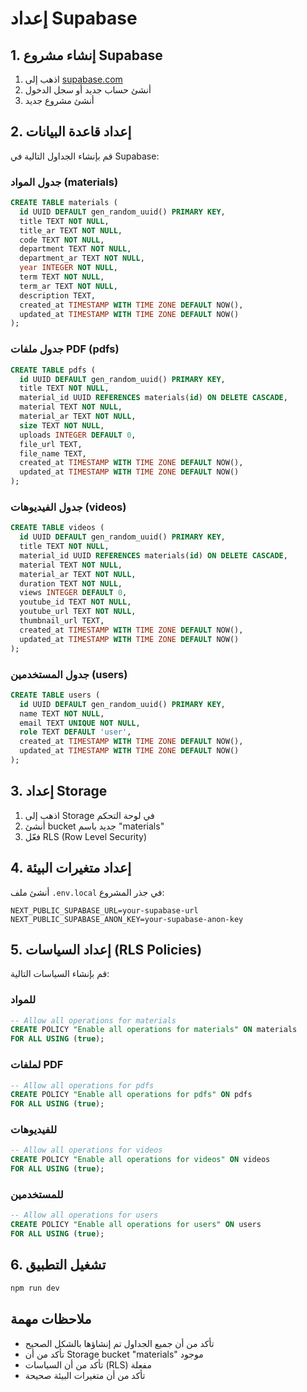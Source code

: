 # إعداد Supabase

## 1. إنشاء مشروع Supabase
1. اذهب إلى [supabase.com](https://supabase.com)
2. أنشئ حساب جديد أو سجل الدخول
3. أنشئ مشروع جديد

## 2. إعداد قاعدة البيانات
قم بإنشاء الجداول التالية في Supabase:

### جدول المواد (materials)
```sql
CREATE TABLE materials (
  id UUID DEFAULT gen_random_uuid() PRIMARY KEY,
  title TEXT NOT NULL,
  title_ar TEXT NOT NULL,
  code TEXT NOT NULL,
  department TEXT NOT NULL,
  department_ar TEXT NOT NULL,
  year INTEGER NOT NULL,
  term TEXT NOT NULL,
  term_ar TEXT NOT NULL,
  description TEXT,
  created_at TIMESTAMP WITH TIME ZONE DEFAULT NOW(),
  updated_at TIMESTAMP WITH TIME ZONE DEFAULT NOW()
);
```

### جدول ملفات PDF (pdfs)
```sql
CREATE TABLE pdfs (
  id UUID DEFAULT gen_random_uuid() PRIMARY KEY,
  title TEXT NOT NULL,
  material_id UUID REFERENCES materials(id) ON DELETE CASCADE,
  material TEXT NOT NULL,
  material_ar TEXT NOT NULL,
  size TEXT NOT NULL,
  uploads INTEGER DEFAULT 0,
  file_url TEXT,
  file_name TEXT,
  created_at TIMESTAMP WITH TIME ZONE DEFAULT NOW(),
  updated_at TIMESTAMP WITH TIME ZONE DEFAULT NOW()
);
```

### جدول الفيديوهات (videos)
```sql
CREATE TABLE videos (
  id UUID DEFAULT gen_random_uuid() PRIMARY KEY,
  title TEXT NOT NULL,
  material_id UUID REFERENCES materials(id) ON DELETE CASCADE,
  material TEXT NOT NULL,
  material_ar TEXT NOT NULL,
  duration TEXT NOT NULL,
  views INTEGER DEFAULT 0,
  youtube_id TEXT NOT NULL,
  youtube_url TEXT NOT NULL,
  thumbnail_url TEXT,
  created_at TIMESTAMP WITH TIME ZONE DEFAULT NOW(),
  updated_at TIMESTAMP WITH TIME ZONE DEFAULT NOW()
);
```

### جدول المستخدمين (users)
```sql
CREATE TABLE users (
  id UUID DEFAULT gen_random_uuid() PRIMARY KEY,
  name TEXT NOT NULL,
  email TEXT UNIQUE NOT NULL,
  role TEXT DEFAULT 'user',
  created_at TIMESTAMP WITH TIME ZONE DEFAULT NOW(),
  updated_at TIMESTAMP WITH TIME ZONE DEFAULT NOW()
);
```

## 3. إعداد Storage
1. اذهب إلى Storage في لوحة التحكم
2. أنشئ bucket جديد باسم "materials"
3. فعّل RLS (Row Level Security)

## 4. إعداد متغيرات البيئة
أنشئ ملف `.env.local` في جذر المشروع:

```env
NEXT_PUBLIC_SUPABASE_URL=your-supabase-url
NEXT_PUBLIC_SUPABASE_ANON_KEY=your-supabase-anon-key
```

## 5. إعداد السياسات (RLS Policies)
قم بإنشاء السياسات التالية:

### للمواد
```sql
-- Allow all operations for materials
CREATE POLICY "Enable all operations for materials" ON materials
FOR ALL USING (true);
```

### لملفات PDF
```sql
-- Allow all operations for pdfs
CREATE POLICY "Enable all operations for pdfs" ON pdfs
FOR ALL USING (true);
```

### للفيديوهات
```sql
-- Allow all operations for videos
CREATE POLICY "Enable all operations for videos" ON videos
FOR ALL USING (true);
```

### للمستخدمين
```sql
-- Allow all operations for users
CREATE POLICY "Enable all operations for users" ON users
FOR ALL USING (true);
```

## 6. تشغيل التطبيق
```bash
npm run dev
```

## ملاحظات مهمة
- تأكد من أن جميع الجداول تم إنشاؤها بالشكل الصحيح
- تأكد من أن Storage bucket "materials" موجود
- تأكد من أن السياسات (RLS) مفعلة
- تأكد من أن متغيرات البيئة صحيحة
